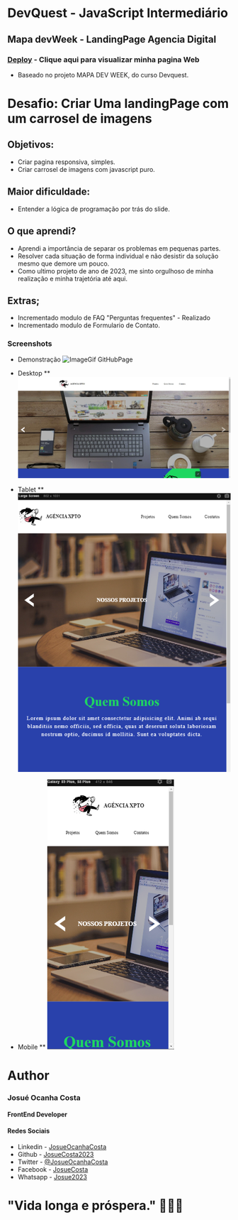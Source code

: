 # DevQuest - JavaScript Intermediário
## Mapa devWeek - LandingPage Agencia Digital
### [Deploy](https://josuecosta2023.github.io/devWeekQuestLandingPage/#) - Clique aqui para visualizar minha pagina Web
* Baseado no projeto MAPA DEV WEEK, do curso Devquest.


# Desafio: Criar Uma landingPage com um carrosel de imagens
## Objetivos:
* Criar pagina responsiva, simples.
* Criar carrosel de imagens com javascript puro.

## Maior dificuldade:
* Entender a lógica de programação por trás do slide.

## O que aprendi?
* Aprendi a importância de separar os problemas em pequenas partes.
* Resolver cada situação de forma individual e não desistir da solução mesmo que demore um pouco.
* Como ultimo projeto de ano de 2023, me sinto orgulhoso de minha realização e minha trajetória até aqui.

## Extras;
* Incrementado modulo de FAQ "Perguntas frequentes" - Realizado
* Incrementado modulo de Formulario de Contato. 

### Screenshots
* Demonstração
![ImageGif GitHubPage](./assets/designer/MapaDevWeek%20.gif)

* Desktop
** ![Visualização Desktop](./assets/designer/desktop.jpg)

* Tablet
** ![Visualização Tablet](./assets/designer/tablet.png)

* Mobile
** ![Visualização Mobile](./assets/designer/mobile.png)


# Author
### Josué Ocanha Costa
#### FrontEnd Developer
#### Redes Sociais

- Linkedin - [JosueOcanhaCosta](https://www.linkedin.com/in/josue-ocanha-costa/)
- Github - [JosueCosta2023](https://github.com/JosueCosta2023)
- Twitter - [@JosueOcanhaCosta](https://twitter.com/josue_ocanha)
- Facebook - [JosueCosta](https://www.facebook.com/JosueOcanhaCosta2023)
- Whatsapp - [Josue2023](https://wa.me/5565996408371?text=Ol%C3%A1%2C+encontrei+seu+whatsapp+no+Github.+Gostaria+de+falar+sobre+seus+projetos.)

# "Vida longa e próspera." 🖖🖖🖖